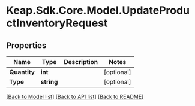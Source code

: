 # Keap.Sdk.Core.Model.UpdateProductInventoryRequest

## Properties

Name | Type | Description | Notes
------------ | ------------- | ------------- | -------------
**Quantity** | **int** |  | [optional] 
**Type** | **string** |  | [optional] 

[[Back to Model list]](../README.md#documentation-for-models) [[Back to API list]](../README.md#documentation-for-api-endpoints) [[Back to README]](../README.md)

